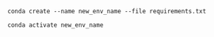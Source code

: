 ```
conda create --name new_env_name --file requirements.txt
```
```
conda activate new_env_name
```